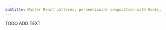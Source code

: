 ```yaml
---
subtitle: Master React patterns, perpendicular composition with Hooks, HOC, and Render Props this workshop in Hong Kong
---
```


TODO ADD TEXT
